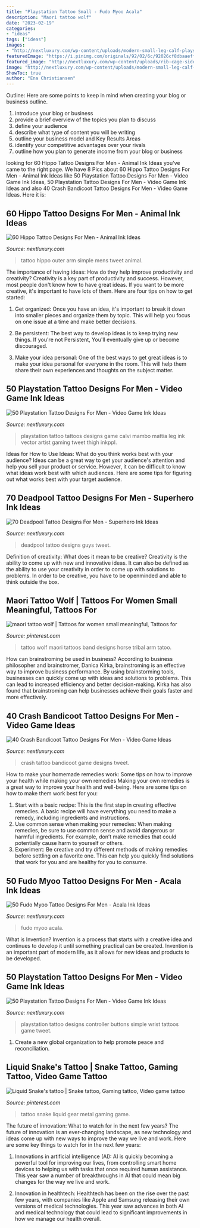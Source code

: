 ```yaml
---
title: "Playstation Tattoo Small - Fudo Myoo Acala"
description: "Maori tattoo wolf"
date: "2023-02-19"
categories:
- "ideas"
tags: ["ideas"]
images:
- "http://nextluxury.com/wp-content/uploads/modern-small-leg-calf-playstation-male-tattoos.jpg"
featuredImage: "https://i.pinimg.com/originals/92/02/6c/92026cf8dbaaeff13c4b283922860cc5.jpg"
featured_image: "http://nextluxury.com/wp-content/uploads/rib-cage-side-video-game-themed-male-cool-crash-bandicoot-tattoo-ideas.jpg"
image: "http://nextluxury.com/wp-content/uploads/modern-small-leg-calf-playstation-male-tattoos.jpg"
ShowToc: true
author: "Ena Christiansen"
---
```



Outline: Here are some points to keep in mind when creating your blog or business outline.
1. introduce your blog or business 
2. provide a brief overview of the topics you plan to discuss 
3. define your audience 
4. describe what type of content you will be writing 
5. outline your business model and Key Results Areas 
6. identify your competitive advantages over your rivals 
7. outline how you plan to generate income from your blog or business  
	

		
looking for 60 Hippo Tattoo Designs For Men - Animal Ink Ideas you've came to the right page. We have 8 Pics about 60 Hippo Tattoo Designs For Men - Animal Ink Ideas like 50 Playstation Tattoo Designs For Men - Video Game Ink Ideas, 50 Playstation Tattoo Designs For Men - Video Game Ink Ideas and also 40 Crash Bandicoot Tattoo Designs For Men - Video Game Ideas. Here it is:
		
    
## 60 Hippo Tattoo Designs For Men - Animal Ink Ideas

<img loading=lazy src="http://nextluxury.com/wp-content/uploads/small-simple-outer-arm-hippo-mens-tattoo-ideas.jpg" onerror="this.onerror=null;this.src='https://tse3.mm.bing.net/th?id=OIP.XdVrHPMrFQ9783kTiWamEQHaHa&amp;pid=15.1';" alt="60 Hippo Tattoo Designs For Men - Animal Ink Ideas">

_Source: nextluxury.com_

>tattoo hippo outer arm simple mens tweet animal. 

	

The importance of having ideas: How do they help improve productivity and creativity?
Creativity is a key part of productivity and success. However, most people don't know how to have great ideas. If you want to be more creative, it's important to have lots of them. Here are four tips on how to get started:
1. Get organized: Once you have an idea, it's important to break it down into smaller pieces and organize them by topic. This will help you focus on one issue at a time and make better decisions.

2. Be persistent: The best way to develop ideas is to keep trying new things. If you're not Persistent, You'll eventually give up or become discouraged.

3. Make your idea personal: One of the best ways to get great ideas is to make your idea personal for everyone in the room. This will help them share their own experiences and thoughts on the subject matter.

    
## 50 Playstation Tattoo Designs For Men - Video Game Ink Ideas

<img loading=lazy src="http://nextluxury.com/wp-content/uploads/modern-small-leg-calf-playstation-male-tattoos.jpg" onerror="this.onerror=null;this.src='https://tse3.mm.bing.net/th?id=OIP.EbIAuIqeBFM16eH7XsFb7gHaHa&amp;pid=15.1';" alt="50 Playstation Tattoo Designs For Men - Video Game Ink Ideas">

_Source: nextluxury.com_

>playstation tattoo tattoos designs game calvi mambo mattia leg ink vector artist gaming tweet thigh inkppl. 

	

Ideas for How to Use Ideas: What do you think works best with your audience?
Ideas can be a great way to get your audience's attention and help you sell your product or service. However, it can be difficult to know what ideas work best with which audiences. Here are some tips for figuring out what works best with your target audience.

    
## 70 Deadpool Tattoo Designs For Men - Superhero Ink Ideas

<img loading=lazy src="http://nextluxury.com/wp-content/uploads/small-deadpool-watercolor-guys-tattoo.jpg" onerror="this.onerror=null;this.src='https://tse1.mm.bing.net/th?id=OIP.G_-TQNiZFKO3nruPSqxfXAHaHa&amp;pid=15.1';" alt="70 Deadpool Tattoo Designs For Men - Superhero Ink Ideas">

_Source: nextluxury.com_

>deadpool tattoo designs guys tweet. 

	

Definition of creativity: What does it mean to be creative?
Creativity is the ability to come up with new and innovative ideas. It can also be defined as the ability to use your creativity in order to come up with solutions to problems. In order to be creative, you have to be openminded and able to think outside the box.

    
## Maori Tattoo Wolf | Tattoos For Women Small Meaningful, Tattoos For

<img loading=lazy src="https://i.pinimg.com/originals/e7/69/0d/e7690ddb4ee1893fcaa2748d65342a90.jpg" onerror="this.onerror=null;this.src='https://tse4.mm.bing.net/th?id=OIP.uV9CtxTL9txkGBwwIq6sUQHaJ4&amp;pid=15.1';" alt="maori tattoo wolf | Tattoos for women small meaningful, Tattoos for">

_Source: pinterest.com_

>tattoo wolf maori tattoos band designs horse tribal arm tatoo. 

	

How can brainstroming be used in business?
According to business philosopher and brainstromer, Danica Kirka, brainstroming is an effective way to improve business performance. By using brainstorming tools, businesses can quickly come up with ideas and solutions to problems. This can lead to increased efficiency and better decision-making. Kirka has also found that brainstroming can help businesses achieve their goals faster and more effectively.

    
## 40 Crash Bandicoot Tattoo Designs For Men - Video Game Ideas

<img loading=lazy src="http://nextluxury.com/wp-content/uploads/rib-cage-side-video-game-themed-male-cool-crash-bandicoot-tattoo-ideas.jpg" onerror="this.onerror=null;this.src='https://tse1.mm.bing.net/th?id=OIP.bZFBDrjs3H_kc_It0_zm0gHaJP&amp;pid=15.1';" alt="40 Crash Bandicoot Tattoo Designs For Men - Video Game Ideas">

_Source: nextluxury.com_

>crash tattoo bandicoot game designs tweet. 

	

How to make your homemade remedies work: Some tips on how to improve your health while making your own remedies
Making your own remedies is a great way to improve your health and well-being. Here are some tips on how to make them work best for you: 
1. Start with a basic recipe: This is the first step in creating effective remedies. A basic recipe will have everything you need to make a remedy, including ingredients and instructions. 
2. Use common sense when making your remedies: When making remedies, be sure to use common sense and avoid dangerous or harmful ingredients. For example, don’t make remedies that could potentially cause harm to yourself or others. 
3. Experiment: Be creative and try different methods of making remedies before settling on a favorite one. This can help you quickly find solutions that work for you and are healthy for you to consume.

    
## 50 Fudo Myoo Tattoo Designs For Men - Acala Ink Ideas

<img loading=lazy src="https://nextluxury.com/wp-content/uploads/black-and-grey-ink-fudo-myoo-guys-tattoos-on-back.jpg" onerror="this.onerror=null;this.src='https://tse3.mm.bing.net/th?id=OIP.94mfqeEK55fFk7sF9xsNLQHaHr&amp;pid=15.1';" alt="50 Fudo Myoo Tattoo Designs For Men - Acala Ink Ideas">

_Source: nextluxury.com_

>fudo myoo acala. 

	

What is Invention?
Invention is a process that starts with a creative idea and continues to develop it until something practical can be created. Invention is an important part of modern life, as it allows for new ideas and products to be developed.

    
## 50 Playstation Tattoo Designs For Men - Video Game Ink Ideas

<img loading=lazy src="http://nextluxury.com/wp-content/uploads/simple-wrist-controller-buttons-male-playstation-tattoo-designs.jpg" onerror="this.onerror=null;this.src='https://tse2.mm.bing.net/th?id=OIP.Qi5bkYXQpaltZnC69GodoQHaHa&amp;pid=15.1';" alt="50 Playstation Tattoo Designs For Men - Video Game Ink Ideas">

_Source: nextluxury.com_

>playstation tattoo designs controller buttons simple wrist tattoos game tweet. 

	

1. Create a new global organization to help promote peace and reconciliation.

    
## Liquid Snake&#039;s Tattoo | Snake Tattoo, Gaming Tattoo, Video Game Tattoo

<img loading=lazy src="https://i.pinimg.com/originals/92/02/6c/92026cf8dbaaeff13c4b283922860cc5.jpg" onerror="this.onerror=null;this.src='https://tse1.mm.bing.net/th?id=OIP.G0eZ_-mq6ILeUfD_q1NkEQHaHa&amp;pid=15.1';" alt="Liquid Snake&#039;s tattoo | Snake tattoo, Gaming tattoo, Video game tattoo">

_Source: pinterest.com_

>tattoo snake liquid gear metal gaming game. 

	

The future of innovation: What to watch for in the next few years?
The future of innovation is an ever-changing landscape, as new technology and ideas come up with new ways to improve the way we live and work. Here are some key things to watch for in the next few years: 
1. Innovations in artificial intelligence (AI): AI is quickly becoming a powerful tool for improving our lives, from controlling smart home devices to helping us with tasks that once required human assistance. This year saw a number of breakthroughs in AI that could mean big changes for the way we live and work. 

2. Innovation in healthtech: Healthtech has been on the rise over the past few years, with companies like Apple and Samsung releasing their own versions of medical technologies. This year saw advances in both AI and medical technology that could lead to significant improvements in how we manage our health overall. 


